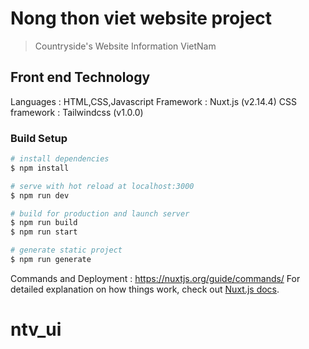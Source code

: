 # Nong thon viet website project

> Countryside's Website Information VietNam

##  Front end Technology
Languages : HTML,CSS,Javascript
Framework : Nuxt.js (v2.14.4)
CSS framework : Tailwindcss (v1.0.0)

### Build Setup

```bash
# install dependencies
$ npm install

# serve with hot reload at localhost:3000
$ npm run dev

# build for production and launch server
$ npm run build
$ npm run start

# generate static project
$ npm run generate
```
Commands and Deployment : https://nuxtjs.org/guide/commands/
For detailed explanation on how things work, check out [Nuxt.js docs](https://nuxtjs.org).
# ntv_ui

